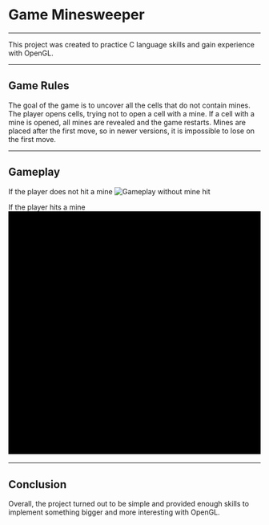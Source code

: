 # Game Minesweeper

---

This project was created to practice C language skills and gain experience with OpenGL.

---

## Game Rules

The goal of the game is to uncover all the cells that do not contain mines. The player opens 
cells, trying not to open a cell with a mine. If a cell with a mine is opened, all mines are 
revealed and the game restarts. Mines are placed after the first move, so in newer versions, 
it is impossible to lose on the first move.

---

## Gameplay

If the player does not hit a mine
![Gameplay without mine hit](README_media/win.gif)

If the player hits a mine
![Gameplay with mine hit](README_media/lose.gif)

---

## Conclusion

Overall, the project turned out to be simple and provided enough skills to implement something 
bigger and more interesting with OpenGL.
